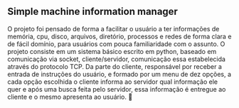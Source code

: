 
## Simple machine information manager

O projeto foi pensado de forma a facilitar o usuário a ter informações de memória, cpu, disco, arquivos, diretório, processos e redes de forma clara e de fácil domínio, para usuários com pouca familiaridade com o assunto.
O projeto consiste em um sistema básico escrito em python, baseado em comunicação via socket, cliente/servidor, comunicação essa estabelecida através do protocolo TCP.
Da parte do cliente, responsável por receber a entrada de instruções do usuário, e formado por um menu de dez opções, a cada opção escolhida o cliente informa ao servidor qual informação ele quer e após uma busca feita pelo servidor, essa informação é entregue ao cliente e o mesmo apresenta ao usuário.
